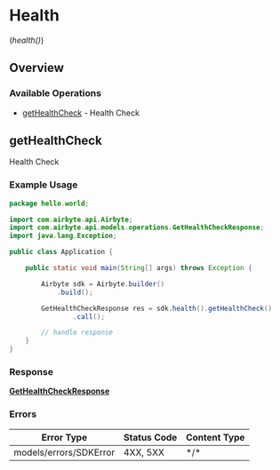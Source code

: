 # Health
(*health()*)

## Overview

### Available Operations

* [getHealthCheck](#gethealthcheck) - Health Check

## getHealthCheck

Health Check

### Example Usage

```java
package hello.world;

import com.airbyte.api.Airbyte;
import com.airbyte.api.models.operations.GetHealthCheckResponse;
import java.lang.Exception;

public class Application {

    public static void main(String[] args) throws Exception {

        Airbyte sdk = Airbyte.builder()
            .build();

        GetHealthCheckResponse res = sdk.health().getHealthCheck()
                .call();

        // handle response
    }
}
```

### Response

**[GetHealthCheckResponse](../../models/operations/GetHealthCheckResponse.md)**

### Errors

| Error Type             | Status Code            | Content Type           |
| ---------------------- | ---------------------- | ---------------------- |
| models/errors/SDKError | 4XX, 5XX               | \*/\*                  |